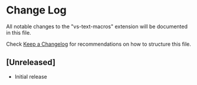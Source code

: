 # Change Log

All notable changes to the "vs-text-macros" extension will be documented in this file.

Check [Keep a Changelog](http://keepachangelog.com/) for recommendations on how to structure this file.

## [Unreleased]

- Initial release
